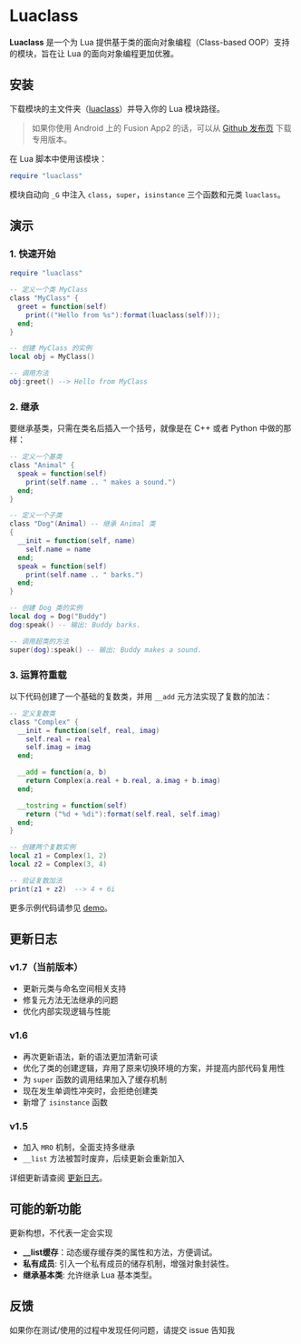 # Luaclass

**Luaclass** 是一个为 Lua 提供基于类的面向对象编程（Class-based OOP）支持的模块，旨在让 Lua 的面向对象编程更加优雅。

## 安装

下载模块的主文件夹（[luaclass](https://github.com/blanhhy/luaclass/blob/main/luaclass)）并导入你的 Lua 模块路径。

>如果你使用 Android 上的 Fusion App2 的话，可以从 [Github 发布页](https://github.com/blanhhy/luaclass/releases) 下载专用版本。

在 Lua 脚本中使用该模块：

```lua
require "luaclass"
```

模块自动向 `_G` 中注入 `class`，`super`，`isinstance` 三个函数和元类 `luaclass`。

## 演示

### 1. 快速开始

```lua
require "luaclass"

-- 定义一个类 MyClass
class "MyClass" {
  greet = function(self)
    print(("Hello from %s"):format(luaclass(self)));
  end;
}

-- 创建 MyClass 的实例
local obj = MyClass()

-- 调用方法
obj:greet() --> Hello from MyClass
```

### 2. 继承

要继承基类，只需在类名后插入一个括号，就像是在 C++ 或者 Python 中做的那样：

```lua
-- 定义一个基类
class "Animal" {
  speak = function(self)
    print(self.name .. " makes a sound.")
  end;
}

-- 定义一个子类
class "Dog"(Animal) -- 继承 Animal 类
{
  __init = function(self, name)
    self.name = name
  end;
  speak = function(self)
    print(self.name .. " barks.")
  end;
}

-- 创建 Dog 类的实例
local dog = Dog("Buddy")
dog:speak() -- 输出: Buddy barks.

-- 调用超类的方法
super(dog):speak() -- 输出: Buddy makes a sound.
```

### 3. 运算符重载

以下代码创建了一个基础的复数类，并用 `__add` 元方法实现了复数的加法：

```lua
-- 定义复数类
class "Complex" {
  __init = function(self, real, imag)
    self.real = real
    self.imag = imag
  end;

  __add = function(a, b)
    return Complex(a.real + b.real, a.imag + b.imag)
  end;

  __tostring = function(self)
    return ("%d + %di"):format(self.real, self.imag)
  end;
}

-- 创建两个复数实例
local z1 = Complex(1, 2)
local z2 = Complex(3, 4)

-- 验证复数加法
print(z1 + z2)  --> 4 + 6i
```

更多示例代码请参见 [demo](https://github.com/blanhhy/luaclass/blob/main/demo)。

## 更新日志

### v1.7（当前版本）

- 更新元类与命名空间相关支持
- 修复元方法无法继承的问题
- 优化内部实现逻辑与性能

### v1.6

- 再次更新语法，新的语法更加清新可读
- 优化了类的创建逻辑，弃用了原来切换环境的方案，并提高内部代码复用性
- 为 `super` 函数的调用结果加入了缓存机制
- 现在发生单调性冲突时，会拒绝创建类
- 新增了 `isinstance` 函数

### v1.5

- 加入 `MRO` 机制，全面支持多继承
- `__list` 方法被暂时废弃，后续更新会重新加入

详细更新请查阅 [更新日志](https://github.com/blanhhy/luaclass/blob/main/changelog.md)。

## 可能的新功能

更新构想，不代表一定会实现

- **__list缓存**：动态缓存缓存类的属性和方法，方便调试。
- **私有成员**: 引入一个私有成员的储存机制，增强对象封装性。
- **继承基本类**: 允许继承 Lua 基本类型。

## 反馈

如果你在测试/使用的过程中发现任何问题，请提交 issue 告知我